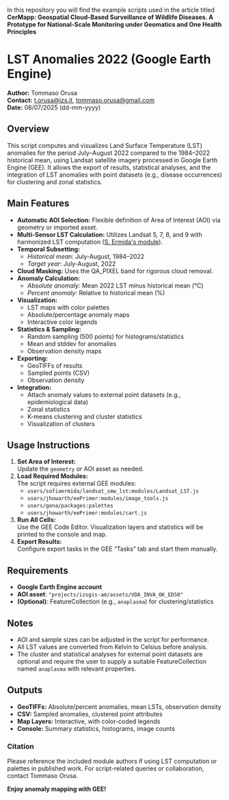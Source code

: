 In this repository you will find the example scripts used in the article titled **CerMapp: Geospatial Cloud-Based Surveillance of Wildlife Diseases. A Prototype for National-Scale Monitoring under Geomatics and One Health Principles**

# LST Anomalies 2022 (Google Earth Engine)

**Author:** Tommaso Orusa  
**Contact:** t.orusa@izs.it, tommaso.orusa@gmail.com  
**Date:** 08/07/2025 (dd-mm-yyyy)

## Overview

This script computes and visualizes Land Surface Temperature (LST) anomalies for the period July–August 2022 compared to the 1984–2022 historical mean, using Landsat satellite imagery processed in Google Earth Engine (GEE). It allows the export of results, statistical analyses, and the integration of LST anomalies with point datasets (e.g., disease occurrences) for clustering and zonal statistics.

## Main Features

- **Automatic AOI Selection:** Flexible definition of Area of Interest (AOI) via geometry or imported asset.
- **Multi-Sensor LST Calculation:** Utilizes Landsat 5, 7, 8, and 9 with harmonized LST computation ([S. Ermida's module](https://code.earthengine.google.com/?scriptPath=users/sofiaermida/landsat_smw_lst:modules/Landsat_LST)).
- **Temporal Subsetting:**  
  - *Historical mean*: July-August, 1984–2022  
  - *Target year*: July-August, 2022
- **Cloud Masking:** Uses the QA_PIXEL band for rigorous cloud removal.
- **Anomaly Calculation:**  
  - *Absolute anomaly:* Mean 2022 LST minus historical mean (°C)  
  - *Percent anomaly:* Relative to historical mean (%)
- **Visualization:**  
  - LST maps with color palettes  
  - Absolute/percentage anomaly maps  
  - Interactive color legends
- **Statistics & Sampling:**  
  - Random sampling (500 points) for histograms/statistics  
  - Mean and stddev for anomalies  
  - Observation density maps
- **Exporting:**  
  - GeoTIFFs of results  
  - Sampled points (CSV)  
  - Observation density
- **Integration:**  
  - Attach anomaly values to external point datasets (e.g., epidemiological data)  
  - Zonal statistics  
  - K-means clustering and cluster statistics  
  - Visualization of clusters

## Usage Instructions

1. **Set Area of Interest:**  
   Update the `geometry` or AOI asset as needed.
2. **Load Required Modules:**  
   The script requires external GEE modules:
   - `users/sofiaermida/landsat_smw_lst:modules/Landsat_LST.js`
   - `users/jhowarth/eePrimer:modules/image_tools.js`
   - `users/gena/packages:palettes`
   - `users/jhowarth/eePrimer:modules/cart.js`
3. **Run All Cells:**  
   Use the GEE Code Editor. Visualization layers and statistics will be printed to the console and map.
4. **Export Results:**  
   Configure export tasks in the GEE “Tasks” tab and start them manually.

## Requirements

- **Google Earth Engine account**
- **AOI asset**: `"projects/izsgis-am/assets/VDA_INVA_OK_ED50"`
- **(Optional)**: FeatureCollection (e.g., `anaplasma`) for clustering/statistics

## Notes

- AOI and sample sizes can be adjusted in the script for performance.
- All LST values are converted from Kelvin to Celsius before analysis.
- The cluster and statistical analyses for external point datasets are optional and require the user to supply a suitable FeatureCollection named `anaplasma` with relevant properties.

## Outputs

- **GeoTIFFs:** Absolute/percent anomalies, mean LSTs, observation density
- **CSV:** Sampled anomalies, clustered point attributes
- **Map Layers:** Interactive, with color-coded legends
- **Console:** Summary statistics, histograms, image counts

### Citation

Please reference the included module authors if using LST computation or palettes in published work. For script-related queries or collaboration, contact Tommaso Orusa.

**Enjoy anomaly mapping with GEE!**
